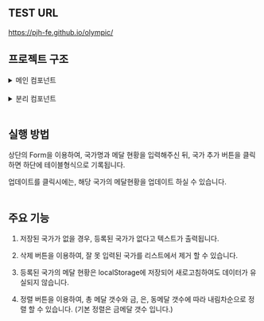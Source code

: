 ## TEST URL
https://pjh-fe.github.io/olympic/

## 프로젝트 구조

<details>
    <summary>메인 컴포넌트</summary>

    App.jsx

</details>

<br/>

<details>
    <summary>분리 컴포넌트</summary>

    1. Button.jsx
    - 버튼형식 저장용

    2. Input.jsx
    - 인풋 형식 저장용

    3. Form.jsx
    - 상단의 인풋과 버튼으로 이루어진 데이터 전송 폼

    4. Table.jsx
    - 출력 될 테이블 컴포넌트

</details>
<br/>

## 실행 방법

상단의 Form을 이용하여, 국가명과 메달 현황을 입력해주신 뒤, 국가 추가 버튼을 클릭하면 하단에 테이블형식으로 기록됩니다.

업데이트를 클릭시에는, 해당 국가의 메달현황을 업데이트 하실 수 있습니다.
<br/><br/>

## 주요 기능

1. 저장된 국가가 없을 경우, 등록된 국가가 없다고 텍스트가 출력됩니다.

2. 삭제 버튼을 이용하여, 잘 못 입력된 국가를 리스트에서 제거 할 수 있습니다.

3. 등록된 국가의 메달 현황은 localStorage에 저장되어 새로고침하여도 데이터가 유실되지 않습니다.

4. 정렬 버튼을 이용하여, 총 메달 갯수와 금, 은, 동메달 갯수에 따라 내림차순으로 정렬 할 수 있습니다.
   (기본 정렬은 금메달 갯수 입니다.)
